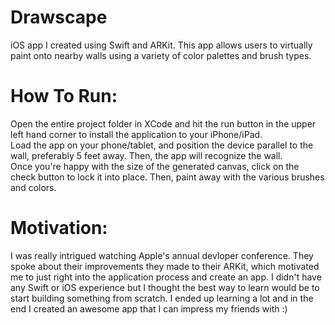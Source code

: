 # Drawscape
iOS app I created using Swift and ARKit.
This app allows users to virtually paint onto nearby walls using a variety of color palettes and brush types.

# How To Run:
Open the entire project folder in XCode and hit the run button in the upper left hand corner to install the application to your iPhone/iPad.  
Load the app on your phone/tablet, and position the device parallel to the wall, preferably 5 feet away.
Then, the app will recognize the wall.  
Once you're happy with the size of the generated canvas, click on the check button to lock it into place.
Then, paint away with the various brushes and colors.

# Motivation:
I was really intrigued watching Apple's annual devloper conference.  They spoke about their improvements they made to their ARKit, which motivated me to just right into the application process and create an app.  I didn't have any Swift or iOS experience but I thought the best way to learn would be to start building something from scratch.  I ended up learning a lot and in the end I created an awesome app that I can impress my friends with :) 
